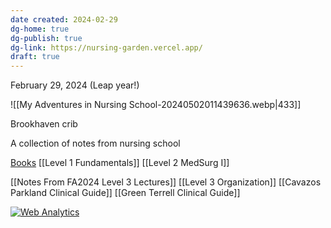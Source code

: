 ```yaml
---
date created: 2024-02-29
dg-home: true
dg-publish: true
dg-link: https://nursing-garden.vercel.app/
draft: true
---
```

February 29, 2024 (Leap year!)

![[My Adventures in Nursing School-20240502011439636.webp|433]]

Brookhaven crib

A collection of notes from nursing school

[Books](https://www.dropbox.com/scl/fo/b2erwhj56im5ze34noeh1/AArZ2QkWYA_UN5lLuUPXCbU?rlkey=ni4s356nctnj5djosv10yzeev&st=74x483do&dl=0)
[[Level 1 Fundamentals]]
[[Level 2 MedSurg I]]

[[Notes From FA2024 Level 3 Lectures]]
[[Level 3 Organization]]
[[Cavazos Parkland Clinical Guide]]
[[Green Terrell Clinical Guide]]


<!-- Default Statcounter code for Adventures in Nursing
School https://nursing-garden.vercel.app/ -->
<script type="text/javascript">
var sc_project=12995007; 
var sc_invisible=1; 
var sc_security="2fe9eacc"; 
</script>
<script type="text/javascript"
src="https://www.statcounter.com/counter/counter.js"
async></script>
<noscript><div class="statcounter"><a title="Web Analytics"
href="https://statcounter.com/" target="_blank"><img
class="statcounter"
src="https://c.statcounter.com/12995007/0/2fe9eacc/1/"
alt="Web Analytics"
referrerPolicy="no-referrer-when-downgrade"></a></div></noscript>
<!-- End of Statcounter Code -->